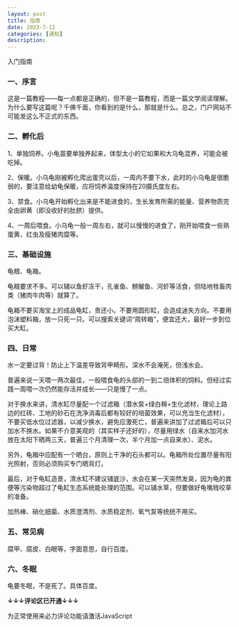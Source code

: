 ```yaml
---
layout: post
title: 指南
date: 2023-7-12
categories: [通知]
description: 
---
```

入门指南

### 一、序言

这是一篇教程——每一点都是正确的，但不是一篇教程，而是一篇文学阅读理解。为什么要写这篇呢？千佛千面，你看到的是什么，那就是什么。总之，门户网站不可能发这么不正式的东西。

### 二、孵化后
1、单独饲养。小龟苗要单独养起来，体型太小的它如果和大乌龟混养，可能会被吃掉。

2、保暖。小乌龟刚被孵化爬出蛋壳以后，一周内不要下水，此时的小乌龟是很脆弱的，要注意给幼龟保暖，应将饲养温度保持在20摄氏度左右。

3、禁食。小乌龟开始孵化出来是不能进食的，生长发育所需的能量、营养物质完全由卵黄（即没收好的肚脐）提供。

4、一周后喂食。小乌龟一般一周左右，就可以慢慢的进食了，刚开始喂食一些熟蛋黄、红虫及瘦猪肉糜等。

### 三、基础设施

龟粮、龟箱。

龟粮要求不多。可以辅以鱼虾冻干，孔雀鱼、鳑鲏鱼、河虾等活食，但陆地牲畜肉类（猪肉牛肉等）就算了。

龟箱不要买淘宝上的成品龟缸，贵还小。不要用圆形缸，会造成迷失方向。不要用泡沫塑料箱，放一只死一只。可以搜索关键词“周转箱”，便宜还大，最好一步到位买大缸。

### 四、日常

水一定要过背！防止上下温差导致背甲畸形。深水不会淹死，但浅水会。

普遍来说一天喂一两次最佳，一般喂食龟的头部的一到二倍体积的饲料。但经过实践一周喂一次仍然能存活并成长——只是慢了一点。

对于换水来讲，清水缸尽量配一个过滤箱（潜水泵+绿白棉+生化滤材，理论上路边的红砖、工地的砂石在洗净消毒后都有较好的培菌效果，可以充当生化滤材），不要买低水位过滤器，以减少换水，避免应激死亡，普遍来讲加了过滤箱后可以只加水不换水。如果不介意美观的（其实样子还好的），尽量用绿水（自来水加河水放在太阳下晒两三天，普遍三个月清理一次，半个月加一点自来水）、泥水。

另外，龟箱中应配有一个晒台，原则上干净的石头都可以。龟箱所处位置尽量有阳光照射，否则必须购买专门晒背灯。

最后，对于龟缸造景，清水缸不建议铺底沙，水会在某一天突然发臭，因为龟的粪便等污染物超过了龟缸生态系统能处理的范围。可以铺水草，但要做好龟嘴贱咬草的准备。

加热棒、硝化细菌、水质澄清剂、水质稳定剂、氧气泵等统统不用买。

### 五、常见病

腐甲、腐皮、白眼等，字面意思，自行百度。

### 六、冬眠

龟要冬眠，不是死了。具体百度。

**↓↓↓评论区已开通↓↓↓**

<!-- 来必力City版安装代码 -->
<div id="lv-container" data-id="city" data-uid="MTAyMC81ODAwMC8zNDQ2Mw==">
	<script type="text/javascript">
   (function(d, s) {
       var j, e = d.getElementsByTagName(s)[0];

       if (typeof LivereTower === 'function') { return; }

       j = d.createElement(s);
       j.src = 'https://cdn-city.livere.com/js/embed.dist.js';
       j.async = true;

       e.parentNode.insertBefore(j, e);
   })(document, 'script');
	</script>
<noscript> 为正常使用来必力评论功能请激活JavaScript</noscript>
</div>
<!-- City版安装代码已完成 -->
